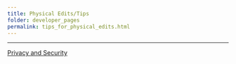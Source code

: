 ```yaml
---
title: Physical Edits/Tips
folder: developer_pages
permalink: tips_for_physical_edits.html
---
```


***

<a href="http://www.sandia.gov/general/privacy-security/index.html">Privacy and Security</a>  


